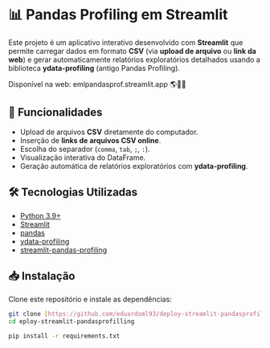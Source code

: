 
# 📊 Pandas Profiling em Streamlit

Este projeto é um aplicativo interativo desenvolvido com **Streamlit** que permite carregar dados em formato **CSV** (via **upload de arquivo** ou **link da web**) e gerar automaticamente relatórios exploratórios detalhados usando a biblioteca **ydata-profiling** (antigo Pandas Profiling).

Disponível na web: emlpandasprof.streamlit.app 🌎👨‍💻

## 🚀 Funcionalidades

- Upload de arquivos **CSV** diretamente do computador.  
- Inserção de **links de arquivos CSV online**.  
- Escolha do separador (`comma`, `tab`, `;`, `:`).  
- Visualização interativa do DataFrame.  
- Geração automática de relatórios exploratórios com **ydata-profiling**.  

## 🛠️ Tecnologias Utilizadas

- [Python 3.9+](https://www.python.org/)  
- [Streamlit](https://streamlit.io/)  
- [pandas](https://pandas.pydata.org/)  
- [ydata-profiling](https://ydata-profiling.ydata.ai/docs/master/)  
- [streamlit-pandas-profiling](https://pypi.org/project/streamlit-pandas-profiling/)  

## 📥 Instalação

Clone este repositório e instale as dependências:

```bash
git clone [https://github.com/eduardoml93/deploy-streamlit-pandasprofilling.git]
cd eploy-streamlit-pandasprofilling

pip install -r requirements.txt
